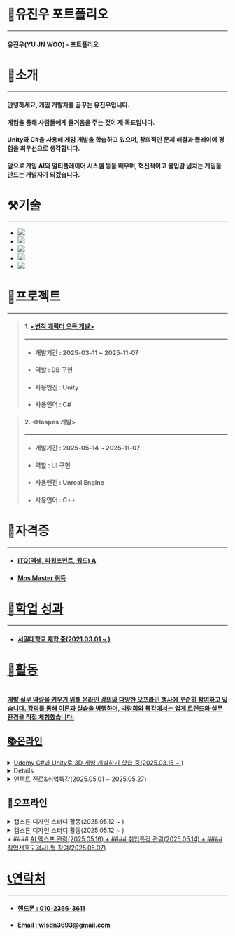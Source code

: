 # 📜유진우 포트폴리오
---
#### 유진우(YU JN WOO) - 포트폴리오
# 👋소개
---
#### 안녕하세요, 게임 개발자를 꿈꾸는 유진우입니다. 
#### 게임을 통해 사람들에게 즐거움을 주는 것이 제 목표입니다. 
#### Unity와 C#을 사용해 게임 개발을 학습하고 있으며, 창의적인 문제 해결과 플레이어 경험을 최우선으로 생각합니다. 
#### 앞으로 게임 AI와 멀티플레이어 시스템 등을 배우며, 혁신적이고 몰입감 넘치는 게임을 만드는 개발자가 되겠습니다.

# ⚒기술
---
+ <a href="https://github.com/JIN-YOO-YU/Study-Note/tree/main/Unity"> <img src="https://img.shields.io/badge/unity-%23000000.svg?style=for-the-badge&logo=unity&logoColor=white"/></a>
+ <a href="https://github.com/JIN-YOO-YU/Study-Note/tree/main/C%23"><img src="https://img.shields.io/badge/c%23-%23239120.svg?style=for-the-badge&logo=c-sharp&logoColor=white"/></a>
+ <a href="https://github.com/JIN-YOO-YU/Study-Note/tree/main/%EB%AA%A8%EB%B0%94%EC%9D%BC%ED%94%84%EB%A1%9C%EA%B7%B8%EB%9E%98%EB%B0%8D"><img src="https://img.shields.io/badge/Android%20Studio-3DDC84.svg?&style=for-the-badge&logo=Android%20Studio&logoColor=white"/>
+ <a href="https://github.com/JIN-YOO-YU/Study-Note/tree/main/UnrealEngine"><img src="https://img.shields.io/badge/unreal%20engine-313131?style=for-the-badge&logo=unrealengine&logoColor=white"/></a>
+ <a href="https://github.com/JIN-YOO-YU/Study-Note/tree/main/C++"><img src="https://img.shields.io/badge/C%2B%2B-00599C?style=for-the-badge&logo=c%2B%2B&logoColor=white"/></a>




# 📝프로젝트
---
> #### 1. <a href="https://github.com/JIN-YOO-YU/Omok"><변칙 캐릭터 오목 개발></a>
> ---
> + #### 개발기간 : 2025-03-11 ~ 2025-11-07
> + ####  역할 : DB 구현
> + ####  사용엔진 : Unity
> + ####  사용언어 : C#

> #### 2. <Hospes 개발>
> ---
> + #### 개발기간 : 2025-05-14 ~ 2025-11-07
> + #### 역할 : UI 구현
> + #### 사용엔진 : Unreal Engine
> + #### 사용언어 : C++


# 🧰자격증
---
+ #### <a href="https://github.com/JIN-YOO-YU/JIN-YOO-YU.github.io/blob/main/report.pdf">ITQ(엑셀, 파워포인트, 워드) A
+ #### <a href="https://github.com/JIN-YOO-YU/JIN-YOO-YU.github.io/blob/main/Cert139213253906.pdf">Mos Master 취득


# 💼학업 성과
---
+ #### 서일대학교 재학 중(2021.03.01 ~ )

# 🏃활동
---
#### 개발 실무 역량을 키우기 위해 온라인 강의와 다양한 오프라인 행사에 꾸준히 참여하고 있습니다. 강의를 통해 이론과 실습을 병행하며, 박람회와 특강에서는 업계 트렌드와 실무 환경을 직접 체험했습니다.
## 📚온라인
<details>
  <summary> Udemy C#과 Unity로 3D 게임 개발하기 학습 중(2025.03.15 ~ )</summary>
  
  - 학습 중...
  - 
</details>

<details>
  <summary>사이버진로교육센터 강의 학습 (2025.05.01 ~ 2025.05.27)</summary>

  - 시선을 사로잡는 서류전형 준비(2시간)
  - 요즘 대세(AI)가 알려주는 직업 정보(1시간)
  - 주요 직종별 진로계획 멘토링(공과계열 1시간)
  - #센스 있는 자기 PR: 자기소개서 A to Z(2시간)
  - 다양한 구직정보의 분석 및 활용 전략
  - 수료 인증서 발급 완료  
  - 수료증은 [PDF 보기](https://github.com/JIN-YOO-YU/JIN-YOO-YU.github.io/blob/main/J5_202103720_유진우_함석현_사이버진로교육센터.pdf)
  - 후기 : 사이버진로교육센터 강의를 통해 서류전형 준비부터 자기소개서 작성, AI 기반 직업 정보, 공과계열 진로 멘토링, 구직 전략까지 실용적인 내용을 알차게 배웠습니다. 진로 고민 중인 분들께 추천합니다!

</details>

<details>
  <summary>언텍트 진로&취업특강(2025.05.01 ~ 2025.05.27)</summary>
  
  - 언텍트 진로특강(1시간)
  - 언텍트 튀업특강(1시간)
  - 수료증은 [PDF 보기](https://github.com/JIN-YOO-YU/JIN-YOO-YU.github.io/blob/main/J5_202103720_유진우_함석현_언텍트 진로&취업특강.pdf)
  - 후기 : 진로, 취업에 도움이됩니다.
</details>

## 🎪오프라인
<details>
  <summary>캡스톤 디자인 스터디 활동(2025.05.12 ~ )</summary>
  
  - 새 프로젝트 제안(HOSPES) 및 자료 작성
  - 유니티에서 언리얼로 개발환경 변경 및 학습
  - HOSPES 스토리보드 및 개발 계획 정립
  - 관련 자료는 [PDF 보기](https://github.com/JIN-YOO-YU/JIN-YOO-YU.github.io/blob/main/J5_202103720_유진우_함석현_언텍트 진로&취업특강.pdf)
  - 후기 : 아주 유익하고 도움이 됩니다.
</details>

<details>
  <summary>캡스톤 디자인 스터디 활동(2025.05.12 ~ )</summary>
  
  - 새 프로젝트 제안(HOSPES) 및 자료 작성
  - 유니티에서 언리얼로 개발환경 변경 및 학습
  - HOSPES 스토리보드 및 개발 계획 정립
  - 후기 : 아주 유익하고 도움이 됩니다.
</details>
+ #### <a href="https://github.com/JIN-YOO-YU/JIN-YOO-YU.github.io/blob/main/J5_202103720_유진우_함석현_AI엑스포활동보고서.pdf"> AI 엑스포 관람(2025.05.16)
+ #### <a href="https://github.com/JIN-YOO-YU/JIN-YOO-YU.github.io/blob/main/J5_202103720_유진우_함석현_취업특강확인서.pdf"> 취업특강 관람(2025.05.14)
+ #### <a href="https://github.com/JIN-YOO-YU/JIN-YOO-YU.github.io/blob/main/J5_202103720_유진우_함석현_직업선호도검사L형참여확인서.pdf"> 직업선호도검사L형 참여(2025.05.07)

# 📞연락처
---
+ #### 핸드폰 : 010-2366-3611
+ #### Email : wlsdn3693@gmail.com
